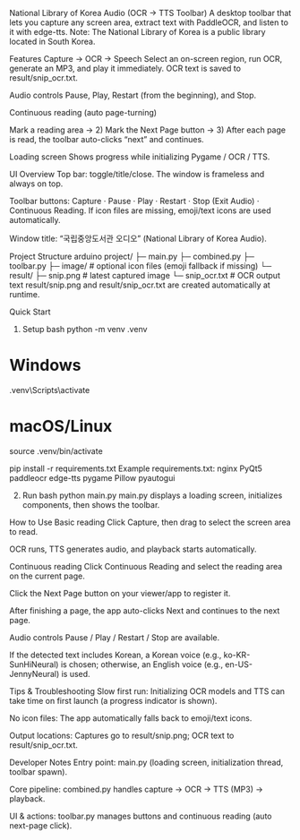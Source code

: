 National Library of Korea Audio (OCR → TTS Toolbar)
A desktop toolbar that lets you capture any screen area, extract text with PaddleOCR, and listen to it with edge-tts.
Note: The National Library of Korea is a public library located in South Korea.

Features
Capture → OCR → Speech
Select an on-screen region, run OCR, generate an MP3, and play it immediately.
OCR text is saved to result/snip_ocr.txt.

Audio controls
Pause, Play, Restart (from the beginning), and Stop.

Continuous reading (auto page-turning)

Mark a reading area → 2) Mark the Next Page button → 3) After each page is read, the toolbar auto-clicks “next” and continues.

Loading screen
Shows progress while initializing Pygame / OCR / TTS.

UI Overview
Top bar: toggle/title/close. The window is frameless and always on top.

Toolbar buttons: Capture · Pause · Play · Restart · Stop (Exit Audio) · Continuous Reading.
If icon files are missing, emoji/text icons are used automatically.

Window title: “국립중앙도서관 오디오” (National Library of Korea Audio).

Project Structure
arduino
project/
├─ main.py
├─ combined.py
├─ toolbar.py
├─ image/                 # optional icon files (emoji fallback if missing)
└─ result/
   ├─ snip.png            # latest captured image
   └─ snip_ocr.txt        # OCR output text
result/snip.png and result/snip_ocr.txt are created automatically at runtime.

Quick Start
1) Setup
bash
python -m venv .venv
# Windows
.venv\Scripts\activate
# macOS/Linux
source .venv/bin/activate

pip install -r requirements.txt
Example requirements.txt:
nginx
PyQt5
paddleocr
edge-tts
pygame
Pillow
pyautogui

2) Run
bash
python main.py
main.py displays a loading screen, initializes components, then shows the toolbar.

How to Use
Basic reading
Click Capture, then drag to select the screen area to read.

OCR runs, TTS generates audio, and playback starts automatically.

Continuous reading
Click Continuous Reading and select the reading area on the current page.

Click the Next Page button on your viewer/app to register it.

After finishing a page, the app auto-clicks Next and continues to the next page.

Audio controls
Pause / Play / Restart / Stop are available.

If the detected text includes Korean, a Korean voice (e.g., ko-KR-SunHiNeural) is chosen; otherwise, an English voice (e.g., en-US-JennyNeural) is used.

Tips & Troubleshooting
Slow first run: Initializing OCR models and TTS can take time on first launch (a progress indicator is shown).

No icon files: The app automatically falls back to emoji/text icons.

Output locations: Captures go to result/snip.png; OCR text to result/snip_ocr.txt.

Developer Notes
Entry point: main.py (loading screen, initialization thread, toolbar spawn).

Core pipeline: combined.py handles capture → OCR → TTS (MP3) → playback.

UI & actions: toolbar.py manages buttons and continuous reading (auto next-page click).

